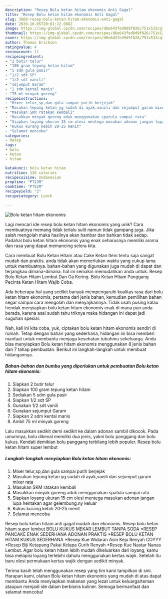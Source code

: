 ```yaml
---
description: "Resep Bolu ketan hitam ekonomis Anti Gagal"
title: "Resep Bolu ketan hitam ekonomis Anti Gagal"
slug: 3660-resep-bolu-ketan-hitam-ekonomis-anti-gagal
date: 2020-10-05T20:01:22.088Z
image: https://img-global.cpcdn.com/recipes/d6e643fed9d9f826/751x532cq70/bolu-ketan-hitam-ekonomis-foto-resep-utama.jpg
thumbnail: https://img-global.cpcdn.com/recipes/d6e643fed9d9f826/751x532cq70/bolu-ketan-hitam-ekonomis-foto-resep-utama.jpg
cover: https://img-global.cpcdn.com/recipes/d6e643fed9d9f826/751x532cq70/bolu-ketan-hitam-ekonomis-foto-resep-utama.jpg
author: Thomas Erickson
ratingvalue: 4
reviewcount: 11
recipeingredient:
- "2 butir telur"
- "100 gram tepung ketan hitam"
- "5 sdm gula pasir"
- "1/2 sdt SP"
- "1/2 sdt vanili"
- "sejumput Garam"
- "2 sdm kental manis"
- "75 ml minyak goreng"
recipeinstructions:
- "Mixer telur,sp,dan gula sampai putih berjejak"
- "Masukan tepung ketan yg sudah di ayak,vanili dan sejumput garam mixer rata"
- "Masukan SKM ratakan kembali"
- "Masukkan minyak goreng aduk menggunakan spatula sampai rata"
- "Siapkan loyang ukuran 15 cm olesi mentega masukan adonan jangan lupa hentakan agar gelembung.ny keluar"
- "Kukus kurang kebih 20-25 menit"
- "Selamat mencoba"
categories:
- Resep
tags:
- bolu
- ketan
- hitam

katakunci: bolu ketan hitam 
nutrition: 126 calories
recipecuisine: Indonesian
preptime: "PT23M"
cooktime: "PT52M"
recipeyield: "2"
recipecategory: Lunch

---
```



![Bolu ketan hitam ekonomis](https://img-global.cpcdn.com/recipes/d6e643fed9d9f826/751x532cq70/bolu-ketan-hitam-ekonomis-foto-resep-utama.jpg)

Lagi mencari ide resep bolu ketan hitam ekonomis yang unik? Cara membuatnya memang tidak terlalu sulit namun tidak gampang juga. Jika salah mengolah maka hasilnya akan hambar dan bahkan tidak sedap. Padahal bolu ketan hitam ekonomis yang enak seharusnya memiliki aroma dan rasa yang dapat memancing selera kita.

Cara membuat Bolu Ketan Hitam atau Cake Ketan Item tentu saja sangat mudah dan praktis. anda tidak akan memerlukan waktu yang cukup lama untuk membuatnya. bahan-bahan yang digunakan juga mudah di dapat dan terjangkau dimana-dimana. hal ini semakin memudahkan anda untuk. Resep Bolu Ketan Hitam Lembut Dan Ga Kering. Bolu Ketan Hitam Panggang Pecinta Ketan Hitam Wajib Coba.

Ada beberapa hal yang sedikit banyak mempengaruhi kualitas rasa dari bolu ketan hitam ekonomis, pertama dari jenis bahan, kemudian pemilihan bahan segar sampai cara mengolah dan menyajikannya. Tidak usah pusing kalau hendak menyiapkan bolu ketan hitam ekonomis enak di mana pun anda berada, karena asal sudah tahu triknya maka hidangan ini dapat jadi suguhan spesial.


Nah, kali ini kita coba, yuk, ciptakan bolu ketan hitam ekonomis sendiri di rumah. Tetap dengan bahan yang sederhana, hidangan ini bisa memberi manfaat untuk membantu menjaga kesehatan tubuhmu sekeluarga. Anda bisa menyiapkan Bolu ketan hitam ekonomis menggunakan 8 jenis bahan dan 7 tahap pembuatan. Berikut ini langkah-langkah untuk membuat hidangannya.

<!--inarticleads1-->

##### Bahan-bahan dan bumbu yang diperlukan untuk pembuatan Bolu ketan hitam ekonomis:

1. Siapkan 2 butir telur
1. Siapkan 100 gram tepung ketan hitam
1. Sediakan 5 sdm gula pasir
1. Siapkan 1/2 sdt SP
1. Gunakan 1/2 sdt vanili
1. Gunakan sejumput Garam
1. Siapkan 2 sdm kental manis
1. Ambil 75 ml minyak goreng


Lalu masukkan sedikit demi sedikit ke dalam adonan sambil dikocok. Pada umumnya, bolu dikenal memiliki dua jenis, yakni bolu panggang dan bolu kukus. Kendati demikian bolu panggang terbilang lebih populer. Resep bolu ketan hitam super lembut 

<!--inarticleads2-->

##### Langkah-langkah menyiapkan Bolu ketan hitam ekonomis:

1. Mixer telur,sp,dan gula sampai putih berjejak
1. Masukan tepung ketan yg sudah di ayak,vanili dan sejumput garam mixer rata
1. Masukan SKM ratakan kembali
1. Masukkan minyak goreng aduk menggunakan spatula sampai rata
1. Siapkan loyang ukuran 15 cm olesi mentega masukan adonan jangan lupa hentakan agar gelembung.ny keluar
1. Kukus kurang kebih 20-25 menit
1. Selamat mencoba


Resep bolu ketan hitam anti gagal mudah dan ekonomis. Resep bolu ketan hitam super lembut BOLU KUKUS MEKAR LEMBUT TANPA SODA *RESEP PANCAKE ENAK SEDERHANA ADONAN PRAKTIS *RESEP BOLU KETAN HITAM KUKUS SEDERHANA *Resep Kue Widaran Asin Keju Renyah COYYY *Resep Biji Ketapang Pakai Kelapa Gurih Renyah *Resep Kue Nastar Nanas Lembut. Agar bolu ketan hitam lebih mudah dikeluarkan dari loyang, kamu bisa melapisi loyang terlebihi dahulu menggunakan kertas wajik. Setelah itu baru olesi permukaan kertas wajik dengan sedikit minyak. 

Terima kasih telah menggunakan resep yang tim kami tampilkan di sini. Harapan kami, olahan Bolu ketan hitam ekonomis yang mudah di atas dapat membantu Anda menyiapkan makanan yang lezat untuk keluarga/teman ataupun menjadi ide dalam berbisnis kuliner. Semoga bermanfaat dan selamat mencoba!
